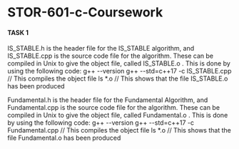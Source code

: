 # STOR-601-c-Coursework

#### TASK 1

IS_STABLE.h is the header file for the IS_STABLE algorithm, and IS_STABLE.cpp is the source code file for the algorithm. These can be compiled in Unix to give the object file, called IS_STABLE.o .
This is done by using the following code:
g++ --version
g++ --std=c++17 -c IS_STABLE.cpp           // This compiles the object file
ls *.o                                     // This shows that the file IS_STABLE.o has been produced


Fundamental.h is the header file for the Fundamental Algorithm, and Fundamental.cpp is the source code file for the algorithm. These can be compiled in Unix to give the object file, called Fundamental.o .
This is done by using the following code:
g++ --version
g++ --std=c++17 -c Fundamental.cpp           // This compiles the object file
ls *.o                                     // This shows that the file Fundamental.o has been produced
